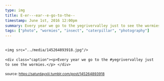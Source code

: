 ```yaml
---
type: img
title: E-er---ear--e-go-to-the--
timestamp: June 1st, 2016 12:00pm
summary: Every year we go to the yegrivervalley just to see the wormiesp 
tags: ["photo", "wormies", "insect", "caterpillar", "photography"]
---
```


                
                
                
                                                                                        <img src="../media/145264893918.jpg"/>
                                                                                          <div class="caption"><p>Every year we go to the #yegrivervalley just to see the wormies.</p> </div>
                                    
                
                
                
                
                                
<small>source: https://saturdayxiii.tumblr.com/post/145264893918</small>